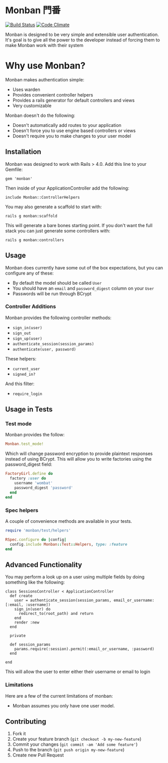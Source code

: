 # Monban 門番

[![Build Status](https://travis-ci.org/halogenandtoast/monban.png?branch=master)](https://travis-ci.org/halogenandtoast/monban)
[![Code Climate](https://codeclimate.com/github/halogenandtoast/monban.png)](https://codeclimate.com/github/halogenandtoast/monban)


Monban is designed to be very simple and extensible user authentication. It's goal is to give all the power to the developer instead of
forcing them to make Monban work with their system

# Why use Monban?

Monban makes authentication simple:

- Uses warden
- Provides convenient controller helpers
- Provides a rails generator for default controllers and views
- Very customizable

Monban doesn't do the following:

- Doesn't automatically add routes to your application
- Doesn't force you to use engine based controllers or views
- Doesn't require you to make changes to your user model


## Installation

Monban was designed to work with Rails > 4.0. Add this line to your Gemfile:

    gem 'monban'

Then inside of your ApplicationController add the following:

    include Monban::ControllerHelpers

You may also generate a scaffold to start with:

    rails g monban:scaffold

This will generate a bare bones starting point. If you don't want the full stack you can just generate some controllers with:

    rails g monban:controllers

## Usage

Monban does currently have some out of the box expectations, but you can configure any of these:

- By default the model should be called `User`
- You should have an `email` and `password_digest` column on your `User`
- Passwords will be run through BCrypt

### Controller Additions

Monban provides the following controller methods:

- `sign_in(user)`
- `sign_out`
- `sign_up(user)`
- `authenticate_session(session_params)`
- `authenticate(user, password)`

These helpers:

- `current_user`
- `signed_in?`

And this filter:

- `require_login`

## Usage in Tests

### Test mode

Monban provides the follow:

```ruby
Monban.test_mode!
```

Which will change password encryption to provide plaintext responses instead of using BCrypt. This will allow you to write factories using the password_digest field:

```ruby
FactoryGirl.define do
  factory :user do
    username 'wombat'
    password_digest 'password'
  end
end
```

### Spec helpers

A couple of convenience methods are available in your tests.

```ruby
require 'monban/test/helpers'

RSpec.configure do |config|
  config.include Monban::Test::Helpers, type: :feature
end
```

## Advanced Functionality

You may perform a look up on a user using multiple fields by doing something like the following:

    class SessionsController < ApplicationController
      def create
        user = authenticate_session(session_params, email_or_username: [:email, :username])
        sign_in(user) do
          redirect_to(root_path) and return
        end
        render :new
      end

      private

      def session_params
        params.require(:session).permit(:email_or_username, :password)
      end

    end

This will allow the user to enter either their username or email to login

### Limitations

Here are a few of the current limitations of monban:

- Monban assumes you only have one user model.

## Contributing

1. Fork it
2. Create your feature branch (`git checkout -b my-new-feature`)
3. Commit your changes (`git commit -am 'Add some feature'`)
4. Push to the branch (`git push origin my-new-feature`)
5. Create new Pull Request
